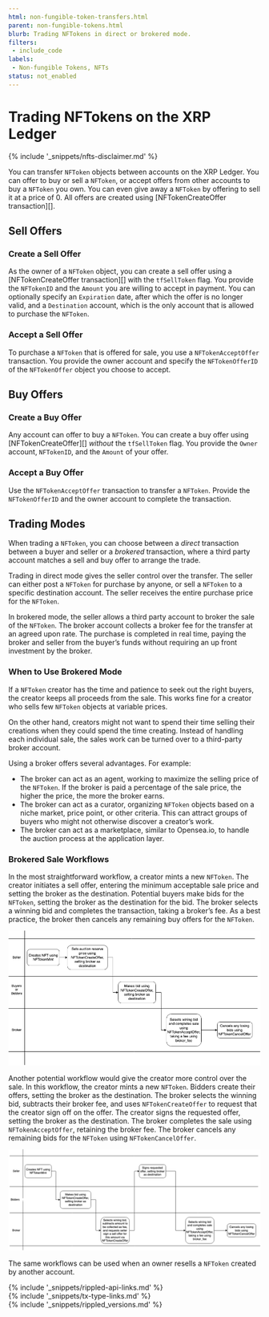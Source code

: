 ```yaml
---
html: non-fungible-token-transfers.html
parent: non-fungible-tokens.html
blurb: Trading NFTokens in direct or brokered mode.
filters:
 - include_code
labels:
 - Non-fungible Tokens, NFTs
status: not_enabled
---
```


# Trading NFTokens on the XRP Ledger
{% include '_snippets/nfts-disclaimer.md' %}

You can transfer `NFToken` objects between accounts on the XRP Ledger. You can offer to buy or sell a `NFToken`, or accept offers from other accounts to buy a `NFToken` you own. You can even give away a `NFToken` by offering to sell it at a price of 0.  All offers are created using [NFTokenCreateOffer transaction][].


## Sell Offers


### Create a Sell Offer

As the owner of a `NFToken` object, you can create a sell offer using a [NFTokenCreateOffer transaction][] with the `tfSellToken` flag. You provide the `NFTokenID` and the `Amount` you are willing to accept in payment. You can optionally specify an `Expiration` date, after which the offer is no longer valid, and a `Destination` account, which is the only account that is allowed to purchase the `NFToken`.


### Accept a Sell Offer

To purchase a `NFToken` that is offered for sale, you use a `NFTokenAcceptOffer` transaction. You provide the owner account and specify the `NFTokenOfferID` of the `NFTokenOffer` object you choose to accept.


## Buy Offers


### Create a Buy Offer

Any account can offer to buy a `NFToken`. You can create a buy offer using [NFTokenCreateOffer][] _without_ the `tfSellToken` flag. You provide the `Owner` account, `NFTokenID`, and the `Amount` of your offer.


### Accept a Buy Offer

Use the `NFTokenAcceptOffer` transaction to transfer a `NFToken`. Provide the `NFTokenOfferID` and the owner account to complete the transaction.


## Trading Modes

When trading a `NFToken`, you can choose between a _direct_ transaction between a buyer and seller or a _brokered_ transaction, where a third party account matches a sell and buy offer to arrange the trade.

Trading in direct mode gives the seller control over the transfer. The seller can either post a `NFToken` for purchase by anyone, or sell a `NFToken` to a specific destination account. The seller receives the entire purchase price for the `NFToken`.

In brokered mode, the seller allows a third party account to broker the sale of the `NFToken`. The broker account collects a broker fee for the transfer at an agreed upon rate. The purchase is completed in real time, paying the broker and seller from the buyer’s funds without requiring an up front investment by the broker.


### When to Use Brokered Mode

If a `NFToken` creator has the time and patience to seek out the right buyers, the creator keeps all proceeds from the sale. This works fine for a creator who sells few `NFToken` objects at variable prices.

On the other hand, creators might not want to spend their time selling their creations when they could spend the time creating. Instead of handling each individual sale, the sales work can be turned over to a third-party broker account.

Using a broker offers several advantages. For example:

* The broker can act as an agent, working to maximize the selling price of the `NFToken`. If the broker is paid a percentage of the sale price, the higher the price, the more the broker earns.
* The broker can act as a curator, organizing `NFToken` objects based on a niche market, price point, or other criteria. This can attract groups of buyers who might not otherwise discover a creator’s work.
* The broker can act as a marketplace, similar to Opensea.io, to handle the auction process at the application layer.


### Brokered Sale Workflows

In the most straightforward workflow, a creator mints a new `NFToken`. The creator initiates a sell offer, entering the minimum acceptable sale price and setting the broker as the destination. Potential buyers make bids for the `NFToken`, setting the broker as the destination for the bid. The broker selects a winning bid and completes the transaction, taking a broker’s fee. As a best practice, the broker then cancels any remaining buy offers for the `NFToken`.


![Brokered Mode with Reserve](img/nft-brokered-mode-with-reserve.png)


Another potential workflow would give the creator more control over the sale. In this workflow, the creator mints a new `NFToken`. Bidders create their offers, setting the broker as the destination. The broker selects the winning bid, subtracts their broker fee, and uses `NFTokenCreateOffer` to request that the creator sign off on the offer. The creator signs the requested offer, setting the broker as the destination. The broker completes the sale using `NFTokenAcceptOffer`, retaining the broker fee. The broker cancels any remaining bids for the `NFToken` using `NFTokenCancelOffer`.


![Brokered Mode without Reserve](img/nft-brokered-mode-without-reserve.png)


The same workflows can be used when an owner resells a `NFToken` created by another account.


<!--{# common link defs #}-->
{% include '_snippets/rippled-api-links.md' %}			
{% include '_snippets/tx-type-links.md' %}			
{% include '_snippets/rippled_versions.md' %}
